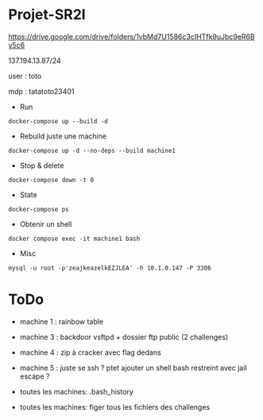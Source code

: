 # Projet-SR2I

https://drive.google.com/drive/folders/1vbMd7U1586c3cIHTfk9uJbc9eR6By5c6

137.194.13.87/24

user : toto

mdp : tatatoto23401

* Run

`docker-compose up --build -d`

* Rebuild juste une machine
  
`docker-compose up -d --no-deps --build machine1`

* Stop & delete

`docker-compose down -t 0`

* State

`docker-compose ps`

* Obtenir un shell

`docker compose exec -it machine1 bash`

* Misc

`mysql -u root -p'zeajkeazelkEZJLEA' -h 10.1.0.147 -P 3306`

# ToDo

- machine 1 : rainbow table
- machine 3 : backdoor vsftpd + dossier ftp public (2 challenges)
- machine 4 : zip à cracker avec flag dedans
- machine 5 : juste se ssh ? ptet ajouter un shell bash restreint avec jail escape ?

- toutes les machines: .bash_history
- toutes les machines: figer tous les fichiers des challenges